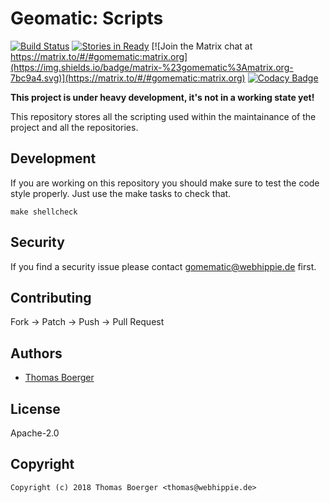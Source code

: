 # Geomatic: Scripts

[![Build Status](http://drone.gomematic.tech/api/badges/gomematic/gomematic-scripts/status.svg)](http://drone.gomematic.tech/gomematic/gomematic-scripts)
[![Stories in Ready](https://badge.waffle.io/gomematic/gomematic-api.svg?label=ready&title=Ready)](http://waffle.io/gomematic/gomematic-api)
[![Join the Matrix chat at https://matrix.to/#/#gomematic:matrix.org](https://img.shields.io/badge/matrix-%23gomematic%3Amatrix.org-7bc9a4.svg)](https://matrix.to/#/#gomematic:matrix.org)
[![Codacy Badge](https://api.codacy.com/project/badge/Grade/3e678083011c4cdf93c35a2041fc7850)](https://www.codacy.com/app/gomematic/gomematic-scripts?utm_source=github.com&amp;utm_medium=referral&amp;utm_content=gomematic/gomematic-scripts&amp;utm_campaign=Badge_Grade)

**This project is under heavy development, it's not in a working state yet!**

This repository stores all the scripting used within the maintainance of the project and all the repositories.


## Development

If you are working on this repository you should make sure to test the code style properly. Just use the make tasks to check that.

```
make shellcheck
```


## Security

If you find a security issue please contact gomematic@webhippie.de first.


## Contributing

Fork -> Patch -> Push -> Pull Request


## Authors

* [Thomas Boerger](https://github.com/tboerger)


## License

Apache-2.0


## Copyright

```
Copyright (c) 2018 Thomas Boerger <thomas@webhippie.de>
```
